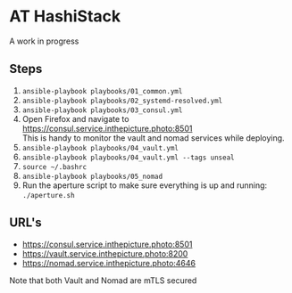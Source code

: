 # AT HashiStack

A work in progress

## Steps

1. `ansible-playbook playbooks/01_common.yml`
2. `ansible-playbook playbooks/02_systemd-resolved.yml`
3. `ansible-playbook playbooks/03_consul.yml`
4. Open Firefox and navigate to <https://consul.service.inthepicture.photo:8501>  
   This is handy to monitor the vault and nomad services while deploying.
5. `ansible-playbook playbooks/04_vault.yml`
6. `ansible-playbook playbooks/04_vault.yml --tags unseal`
7. `source ~/.bashrc`
8. `ansible-playbook playbooks/05_nomad`
9. Run the aperture script to make sure everything is up and running: `./aperture.sh`

## URL's

- <https://consul.service.inthepicture.photo:8501>
- <https://vault.service.inthepicture.photo:8200>
- <https://nomad.service.inthepicture.photo:4646>

Note that both Vault and Nomad are mTLS secured

